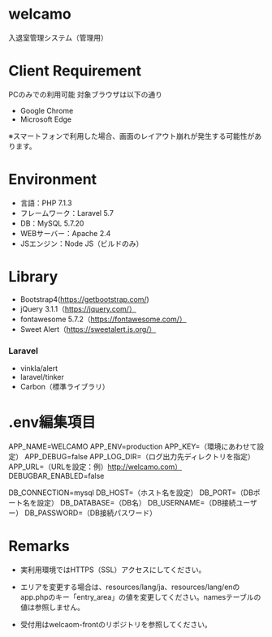 # welcamo
入退室管理システム（管理用）

# Client Requirement
PCのみでの利用可能
対象ブラウザは以下の通り
* Google Chrome
* Microsoft Edge

※スマートフォンで利用した場合、画面のレイアウト崩れが発生する可能性があります。

# Environment
* 言語：PHP 7.1.3
* フレームワーク：Laravel 5.7
* DB：MySQL 5.7.20
* WEBサーバー：Apache 2.4
* JSエンジン：Node JS（ビルドのみ）

# Library
* Bootstrap4(https://getbootstrap.com/)
* jQuery 3.1.1（https://jquery.com/）
* fontawesome 5.7.2（https://fontawesome.com/）
* Sweet Alert（https://sweetalert.js.org/）

### Laravel
* vinkla/alert
* laravel/tinker
* Carbon（標準ライブラリ）

# .env編集項目
APP_NAME=WELCAMO
APP_ENV=production
APP_KEY=（環境にあわせて設定）
APP_DEBUG=false
APP_LOG_DIR=（ログ出力先ディレクトリを指定）
APP_URL=（URLを設定：例）http://welcamo.com）
DEBUGBAR_ENABLED=false

DB_CONNECTION=mysql
DB_HOST=（ホスト名を設定）
DB_PORT=（DBポート名を設定）
DB_DATABASE=（DB名）
DB_USERNAME=（DB接続ユーザー）
DB_PASSWORD=（DB接続パスワード）

# Remarks
* 実利用環境ではHTTPS（SSL）アクセスにしてください。

* エリアを変更する場合は、resources/lang/ja、resources/lang/enのapp.phpのキー「entry_area」の値を変更してください。namesテーブルの値は参照しません。

* 受付用はwelcaom-frontのリポジトリを参照してください。
